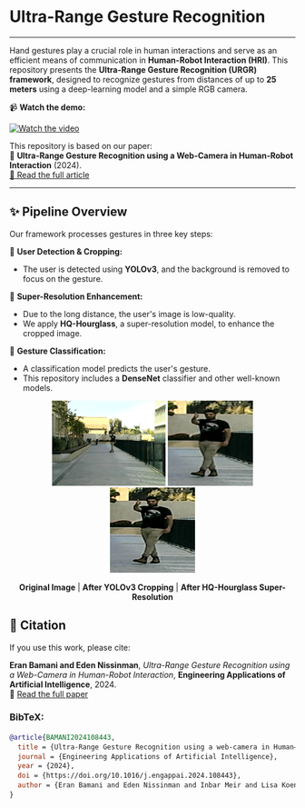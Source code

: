 # Ultra-Range Gesture Recognition 

---

Hand gestures play a crucial role in human interactions and serve as an efficient means of 
communication in **Human-Robot Interaction (HRI)**. This repository presents the **Ultra-Range Gesture 
Recognition (URGR) framework**, designed to recognize gestures from distances of up to **25 meters** 
using a deep-learning model and a simple RGB camera. 

📹 **Watch the demo:** 

[![Watch the video](https://img.youtube.com/vi/dw8BTe6PuDc/0.jpg)](https://youtu.be/dw8BTe6PuDc?si=tIfFZgjCZKYmSi2Q)

This repository is based on our paper:  
📄 **Ultra-Range Gesture Recognition using a Web-Camera in Human-Robot Interaction** (2024).  
[🔗 Read the full article](https://www.sciencedirect.com/science/article/pii/S0952197624006018)


---

## ✨ Pipeline Overview
Our framework processes gestures in three key steps:

🔹 **User Detection & Cropping:**  
   - The user is detected using **YOLOv3**, and the background is removed to focus on the gesture.

🔹 **Super-Resolution Enhancement:**  
   - Due to the long distance, the user's image is low-quality.  
   - We apply **HQ-Hourglass**, a super-resolution model, to enhance the cropped image.

🔹 **Gesture Classification:**  
   - A classification model predicts the user's gesture.  
   - This repository includes a **DenseNet** classifier and other well-known models.


[//]: # (As a part of our work to comparing models, this repository demonstrates an employment of a simple HQ model)

[//]: # (names HQ-Hourglass, to improve the image quality of a long distance images, and a DenseNet model to predict )

[//]: # (the gesture of the user. More well-known classification models were used in order )

[//]: # (to benchmark our prime model from the paper.)

<p align="center">
  <img src="HQ-Hourglass/HQ_Examples/original.png" width="200">
  <img src="HQ-Hourglass/HQ_Examples/cropped.png" width="150">
  <img src="HQ-Hourglass/HQ_Examples/HQ.png" width="150">
</p>

<p align="center">
  <b>Original Image</b> | <b>After YOLOv3 Cropping</b> | <b>After HQ-Hourglass Super-Resolution</b>
</p>




## 📜 Citation
If you use this work, please cite:

**Eran Bamani and Eden Nissinman**, *Ultra-Range Gesture Recognition using a Web-Camera in Human-Robot Interaction*, **Engineering Applications of Artificial Intelligence**, 2024.  
🔗 [Read the full paper](https://www.sciencedirect.com/science/article/pii/S0952197624006018)

### **BibTeX:**
```bibtex
@article{BAMANI2024108443,
  title = {Ultra-Range Gesture Recognition using a web-camera in Human–Robot Interaction},
  journal = {Engineering Applications of Artificial Intelligence},
  year = {2024},
  doi = {https://doi.org/10.1016/j.engappai.2024.108443},
  author = {Eran Bamani and Eden Nissinman and Inbar Meir and Lisa Koenigsberg and Avishai Sintov},
}